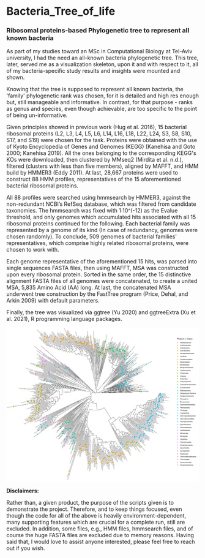 # Bacteria_Tree_of_life
<h3>Ribosomal proteins-based Phylogenetic tree to represent all known bacteria</h3>

As part of my studies toward an MSc in Computational Biology at Tel-Aviv university, I had the need an all-known bacteria phylogenetic tree.
This tree, later, served me as a visualization skeleton, upon it and with respect to it, all of my bacteria-specific study results and insights were mounted and shown.

Knowing that the tree is supposed to represent all known bacteria, the 'family' phylogenetic rank was chosen, for it is detailed and high res enough but, still manageable and informative. In contrast, for that purpose - ranks as genus and species, even though achievable, are too specific to the point of being un-informative.

Given principles showed in previous work (Hug et al. 2016), 15 bacterial ribosomal proteins (L2, L3, L4, L5, L6, L14, L16, L18, L22, L24, S3, S8, S10, S17, and S19) were chosen for the task. Proteins were obtained with the use of Kyoto Encyclopedia of Genes and Genomes (KEGG) (Kanehisa and Goto 2000; Kanehisa 2019). All the ones belonging to the corresponding KEGG's KOs were downloaded, then clustered by MMseq2 (Mirdita et al. n.d.), filtered (clusters with less than five members), aligned by MAFFT, and HMM build by HMMER3 (Eddy 2011). At last, 28,667 proteins were used to construct 88 HMM profiles, representatives of the 15 aforementioned bacterial ribosomal proteins. 

All 88 profiles were searched using hmmsearch by HMMER3, against the non-redundant NCBI’s RefSeq database, which was filtered from candidate taxonomies. The hmmsearch was fixed with 1∙10^(-12) as the Evalue threshold, and only genomes which accumulated hits associated with all 15 ribosomal proteins continued for the following. Each bacterial family was represented by a genome of its kind (In case of redundancy, genomes were chosen randomly). To conclude, 509 genomes of bacterial families' representatives, which comprise highly related ribosomal proteins, were chosen to work with. 

Each genome representative of the aforementioned 15 hits, was parsed into single sequences FASTA files, then using MAFFT, MSA was constructed upon every ribosomal protein. Sorted in the same order, the 15 distinctive alignment FASTA files of all genomes were concatenated, to create a united MSA, 5,835 Amino Acid (AA) long. At last, the concatenated MSA underwent tree construction by the FastTree program (Price, Dehal, and Arkin 2009) with default parameters.

Finally, the tree was visualized via ggtree (Yu 2020) and ggtreeExtra (Xu et al. 2021), R programming language packages.

![alt text](all_bacteria_tree.png)

<strong>Disclaimers:</strong>

Rather than, a given product, the purpose of the scripts given is to demonstrate the project. Therefore, and to keep things focused, even though the code for all of the above is heavily environment-dependent, many supporting features which are crucial for a complete run, still are excluded. In addition, some files, e.g., HMM files, hmmsearch files, and of course the huge FASTA files are excluded due to memory reasons.
Having said that, I would love to assist anyone interested, please feel free to reach out if you wish.
